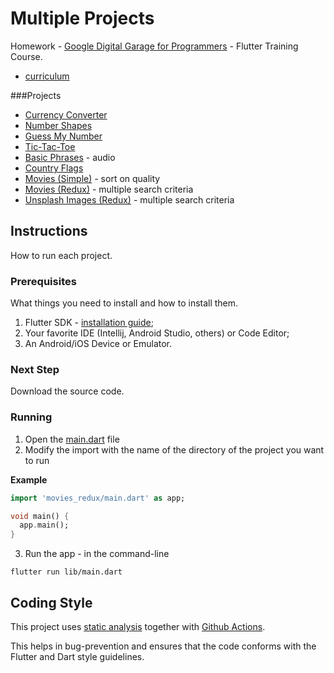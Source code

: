 # Multiple Projects

Homework - [Google Digital Garage for Programmers](https://events.withgoogle.com/atelierul-digital-pentru-programatori/cursuri/#content) - Flutter Training Course.
- [curriculum](http://services.google.com/fh/files/misc/octombrie_2020_curriculum_atelierul_digital_pentru_programatori.pdf)


###Projects
- [Currency Converter](https://github.com/nicovlad16/google-flutter-projects/tree/master/lib/currency_converter)
- [Number Shapes](https://github.com/nicovlad16/google-flutter-projects/tree/master/lib/number_shapes)
- [Guess My Number](https://github.com/nicovlad16/google-flutter-projects/tree/master/lib/guess_my_number)
- [Tic-Tac-Toe](https://github.com/nicovlad16/google-flutter-projects/tree/master/lib/tic-tac-toe)
- [Basic Phrases](https://github.com/nicovlad16/google-flutter-projects/tree/master/lib/basic_phrases) - audio
- [Country Flags](https://github.com/nicovlad16/google-flutter-projects/tree/master/lib/country_flags)
- [Movies (Simple)](https://github.com/nicovlad16/google-flutter-projects/tree/master/lib/movies_sort) - sort on quality
- [Movies (Redux)](https://github.com/nicovlad16/google-flutter-projects/tree/master/lib/movies_redux) - multiple search criteria
- [Unsplash Images (Redux)](https://github.com/nicovlad16/google-flutter-projects/tree/master/lib/unsplash) - multiple search criteria


## Instructions

How to run each project.

### Prerequisites

What things you need to install and how to install them.

1. Flutter SDK - [installation guide](https://flutter.dev/docs/get-started/install);
2. Your favorite IDE (Intellij, Android Studio, others) or Code Editor;
3. An Android/iOS Device or Emulator.

### Next Step
Download the source code.

### Running

1. Open the [main.dart](https://github.com/nicovlad16/google-flutter-projects/blob/master/lib/main.dart) file
2. Modify the import with the name of the directory of the project you want to run

**Example**
```dart
import 'movies_redux/main.dart' as app;

void main() {
  app.main();
}
```
3. Run the app - in the command-line
```shell
flutter run lib/main.dart
```


## Coding Style

This project uses [static analysis](https://github.com/nicovlad16/google-flutter-projects/blob/master/analysis_options.yaml) together with [Github Actions](https://github.com/nicovlad16/google-flutter-projects/actions). 

This helps in bug-prevention and ensures that the code conforms with the Flutter and Dart style guidelines.


